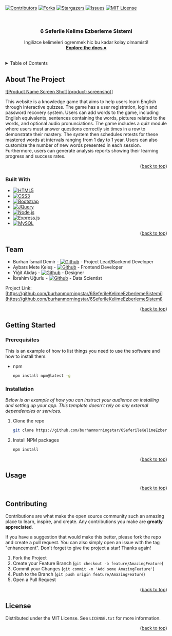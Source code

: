 <a name="readme-top"></a>

[![Contributors][contributors-shield]][contributors-url]
[![Forks][forks-shield]][forks-url]
[![Stargazers][stars-shield]][stars-url]
[![Issues][issues-shield]][issues-url]
[![MIT License][license-shield]][license-url]

<!-- PROJECT LOGO -->
<br />
<div align="center">
  <h3 align="center">6 Seferile Kelime Ezberleme Sistemi</h3>
  <p align="center">
    Ingilizce kelimeleri ogrenmek hic bu kadar kolay olmamisti!
    <br />
    <a href="https://github.com/burhanmorningstar/6SeferileKelimeEzberlemeSistemi"><strong>Explore the docs »</strong></a>
    <br />
    <br />
  </p>
</div>

<!-- TABLE OF CONTENTS -->
<details>
  <summary>Table of Contents</summary>
  <ol>
    <li>
      <a href="#about-the-project">About The Project</a>
      <ul>
        <li><a href="#built-with">Built With</a></li>
      </ul>
    </li>
    <li><a href="#Team">Team Members</a></li>
    <li>
      <a href="#getting-started">Getting Started</a>
      <ul>
        <li><a href="#prerequisites">Prerequisites</a></li>
        <li><a href="#installation">Installation</a></li>
      </ul>
    </li>
    <li><a href="#usage">Usage</a></li>
    <li><a href="#contributing">Contributing</a></li>
    <li><a href="#license">License</a></li>
  </ol>
</details>

<!-- ABOUT THE PROJECT -->

## About The Project

[![Product Name Screen Shot][product-screenshot]](/website/images/quizScreen.png)

This website is a knowledge game that aims to help users learn English through interactive quizzes. The game has a user registration, login and password recovery system. Users can add words to the game, including English equivalents, sentences containing the words, pictures related to the words, and optional audio pronunciations. The game includes a quiz module where users must answer questions correctly six times in a row to demonstrate their mastery. The system then schedules retests for these mastered words at intervals ranging from 1 day to 1 year. Users can also customize the number of new words presented in each session. Furthermore, users can generate analysis reports showing their learning progress and success rates.


<p align="right">(<a href="#readme-top">back to top</a>)</p>

### Built With

- [![HTML5][Html.com]][Html-url]
- [![CSS3][Css.com]][Css-url]
- [![Bootstrap][Bootstrap.com]][Bootstrap-url]
- [![JQuery][JQuery.com]][JQuery-url]
- [![Node.js][NodeJs.com]][NodeJs-url]
- [![Express.js][ExpressJs.com]][ExpressJs-url]
- [![MySQL][MySQL.com]][MySQL-url]

<p align="right">(<a href="#readme-top">back to top</a>)</p>

<!-- Team -->

## Team

- Burhan İsmail Demir - [![Github][Github.com]](https://github.com/burhanmorningstar) - Project Lead/Backend Developer
- Aybars Mete Keleş - [![Github][Github.com]](https://github.com/aybavs) - Frontend Developer
- Yiğit Akdaş - [![Github][Github.com]](https://github.com/yigitakdas7) - Designer
- İbrahim Uğurlu - [![Github][Github.com]](https://github.com/miugurlu) - Data Scientist

Project Link: [https://github.com/burhanmorningstar/6SeferileKelimeEzberlemeSistemi](https://github.com/burhanmorningstar/6SeferileKelimeEzberlemeSistemi)

<p align="right">(<a href="#readme-top">back to top</a>)</p>

<!-- GETTING STARTED -->

## Getting Started


### Prerequisites

This is an example of how to list things you need to use the software and how to install them.

- npm
  ```sh
  npm install npm@latest -g
  ```

### Installation

_Below is an example of how you can instruct your audience on installing and setting up your app. This template doesn't rely on any external dependencies or services._

1. Clone the repo
   ```sh
   git clone https://github.com/burhanmorningstar/6SeferileKelimeEzberlemeSistemi.git
   ```
2. Install NPM packages
   ```sh
   npm install
   ```

<p align="right">(<a href="#readme-top">back to top</a>)</p>

<!-- USAGE EXAMPLES -->

## Usage

<p align="right">(<a href="#readme-top">back to top</a>)</p>

<!-- CONTRIBUTING -->

## Contributing

Contributions are what make the open source community such an amazing place to learn, inspire, and create. Any contributions you make are **greatly appreciated**.

If you have a suggestion that would make this better, please fork the repo and create a pull request. You can also simply open an issue with the tag "enhancement".
Don't forget to give the project a star! Thanks again!

1. Fork the Project
2. Create your Feature Branch (`git checkout -b feature/AmazingFeature`)
3. Commit your Changes (`git commit -m 'Add some AmazingFeature'`)
4. Push to the Branch (`git push origin feature/AmazingFeature`)
5. Open a Pull Request

<p align="right">(<a href="#readme-top">back to top</a>)</p>



<!-- LICENSE -->

## License

Distributed under the MIT License. See `LICENSE.txt` for more information.

<p align="right">(<a href="#readme-top">back to top</a>)</p>

[contributors-shield]: https://img.shields.io/github/contributors/burhanmorningstar/6SeferileKelimeEzberlemeSistemi.svg?style=for-the-badge
[contributors-url]: https://github.com/burhanmorningstar/6SeferileKelimeEzberlemeSistemi/graphs/contributors
[forks-shield]: https://img.shields.io/github/forks/burhanmorningstar/6SeferileKelimeEzberlemeSistemi.svg?style=for-the-badge
[forks-url]: https://github.com/burhanmorningstar/6SeferileKelimeEzberlemeSistemi/network/members
[stars-shield]: https://img.shields.io/github/stars/burhanmorningstar/6SeferileKelimeEzberlemeSistemi.svg?style=for-the-badge
[stars-url]: https://github.com/burhanmorningstar/6SeferileKelimeEzberlemeSistemi/stargazers
[issues-shield]: https://img.shields.io/github/issues/burhanmorningstar/6SeferileKelimeEzberlemeSistemi.svg?style=for-the-badge
[issues-url]: https://github.com/burhanmorningstar/6SeferileKelimeEzberlemeSistemi/issues
[license-shield]: https://img.shields.io/github/license/burhanmorningstar/6SeferileKelimeEzberlemeSistemi.svg?style=for-the-badge
[license-url]: https://github.com/burhanmorningstar/6SeferileKelimeEzberlemeSistemi/blob/master/LICENSE.txt
[linkedin-shield]: https://img.shields.io/badge/-LinkedIn-black.svg?style=for-the-badge&logo=linkedin&colorB=555
[linkedin-url]: https://linkedin.com/in/burhanmorningstar
[Bootstrap.com]: https://img.shields.io/badge/Bootstrap-563D7C?style=for-the-badge&logo=bootstrap&logoColor=white
[Bootstrap-url]: https://getbootstrap.com
[JQuery.com]: https://img.shields.io/badge/jQuery-0769AD?style=for-the-badge&logo=jquery&logoColor=white
[JQuery-url]: https://jquery.com
[Html.com]: https://img.shields.io/badge/HTML5-E34F26?style=flat-square&logo=HTML5&logoColor=white
[Html-url]: https://html.com
[Css.com]: https://img.shields.io/badge/CSS3-1572B6?style=for-the-badge&logo=css3&logoColor=white
[Css-url]: https://css3.com
[Javascript.com]: https://shields.io/badge/JavaScript-F7DF1E?logo=JavaScript&logoColor=000&style=flat-square
[Javascript-url]: https://javascript.com
[NodeJs.com]: https://img.shields.io/badge/node.js-%2343853D.svg?style=for-the-badge&logo=node-dot-js&logoColor=white
[NodeJs-url]: https://nodejs.org
[ExpressJs.com]: https://img.shields.io/badge/express.js-%23404d59.svg?style=for-the-badge&logo=express&logoColor=%2361DAFB
[ExpressJs-url]: https://expressjs.com
[Github.com]: https://img.shields.io/badge/github-%23121011.svg?style=for-the-badge&logo=github&logoColor=white
[MySQL.com]: https://img.shields.io/badge/mysql-%2300f.svg?style=for-the-badge&logo=mysql&logoColor=white
[MySQL-url]: https://mysql.com